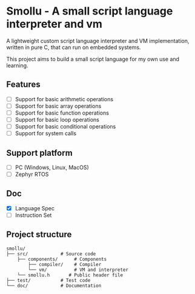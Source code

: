 # Smollu - A small script language interpreter and vm 

A lightweight custom script language interpreter and VM implementation, written in pure C, that can run on embedded systems. 

This project aims to build a small script language for my own use and learning.

## Features

- [ ] Support for basic arithmetic operations
- [ ] Support for basic array operations
- [ ] Support for basic function operations
- [ ] Support for basic loop operations
- [ ] Support for basic conditional operations
- [ ] Support for system calls

## Support platform

- [ ] PC (Windows, Linux, MacOS)
- [ ] Zephyr RTOS

## Doc

- [x] Language Spec
- [ ] Instruction Set

## Project structure

```
smollu/
├── src/            # Source code
    ├── components/      # Components
        ├── compiler/    # Compiler
        └── vm/          # VM and interpreter
    └── smollu.h       # Public header file
├── test/           # Test code
└── doc/            # Documentation

```
